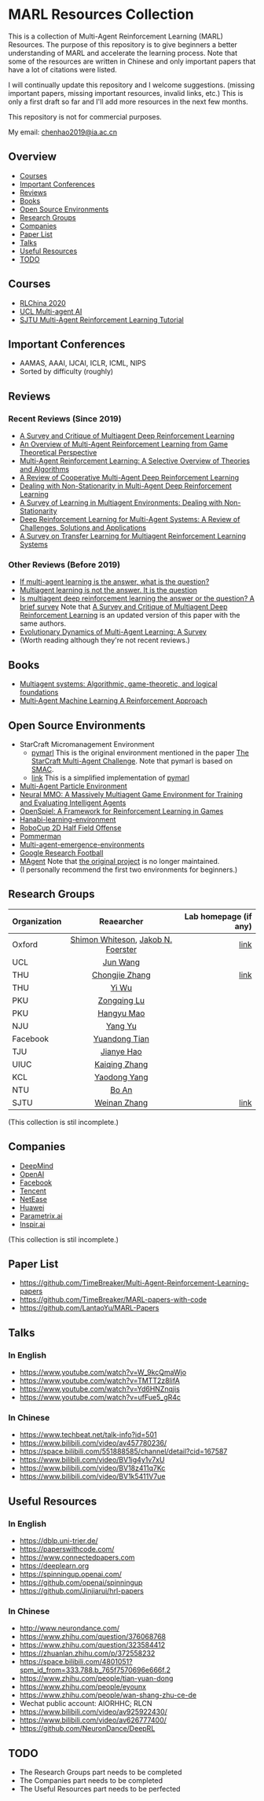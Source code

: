 # MARL Resources Collection
This is a collection of Multi-Agent Reinforcement Learning (MARL) Resources. The purpose of this repository is to give beginners a better understanding of MARL and accelerate the learning process. Note that some of the resources are written in Chinese and only important papers that have a lot of citations were listed. 

I will continually update this repository and I welcome suggestions. (missing important papers, missing important resources, invalid links, etc.) This is only a first draft so far and I'll add more resources in the next few months.

This repository is not for commercial purposes.

My email: chenhao2019@ia.ac.cn

## Overview
* [Courses](https://github.com/TimeBreaker/MARL-resources-collection#courses)
* [Important Conferences](https://github.com/TimeBreaker/MARL-resources-collection#important-conferences)
* [Reviews](https://github.com/TimeBreaker/MARL-resources-collection#reviews)
* [Books](https://github.com/TimeBreaker/MARL-resources-collection#books)
* [Open Source Environments](https://github.com/TimeBreaker/MARL-resources-collection#open-source-environments)
* [Research Groups](https://github.com/TimeBreaker/MARL-resources-collection#research-groups)
* [Companies](https://github.com/TimeBreaker/MARL-resources-collection#companies)
* [Paper List](https://github.com/TimeBreaker/MARL-resources-collection#paper-list)
* [Talks](https://github.com/TimeBreaker/MARL-resources-collection#talks)
* [Useful Resources](https://github.com/TimeBreaker/MARL-resources-collection#useful-links)
* [TODO](https://github.com/TimeBreaker/MARL-resources-collection#todo)

## Courses
* [RLChina 2020](https://rlchina.org/)
* [UCL Multi-agent AI](https://www.bilibili.com/video/BV1fz4y1S72S)
* [SJTU Multi-Agent Reinforcement Learning Tutorial](http://wnzhang.net/tutorials/marl2018/index.html)

## Important Conferences
* AAMAS, AAAI, IJCAI, ICLR, ICML, NIPS
* Sorted by difficulty (roughly)

## Reviews
### Recent Reviews (Since 2019)
* [A Survey and Critique of Multiagent Deep Reinforcement Learning](https://arxiv.org/pdf/1810.05587v3)
* [An Overview of Multi-Agent Reinforcement Learning from Game Theoretical Perspective](https://arxiv.org/abs/2011.00583v2)
* [Multi-Agent Reinforcement Learning: A Selective Overview of Theories and Algorithms](https://arxiv.org/abs/1911.10635v1)
* [A Review of Cooperative Multi-Agent Deep Reinforcement Learning](https://arxiv.org/abs/1908.03963)
* [Dealing with Non-Stationarity in Multi-Agent Deep Reinforcement Learning](https://arxiv.org/abs/1906.04737)
* [A Survey of Learning in Multiagent Environments: Dealing with Non-Stationarity](https://arxiv.org/abs/1707.09183v1)
* [Deep Reinforcement Learning for Multi-Agent Systems: A Review of Challenges, Solutions and Applications](https://arxiv.org/pdf/1812.11794.pdf)
* [A Survey on Transfer Learning for Multiagent Reinforcement Learning Systems](https://www.researchgate.net/publication/330752409_A_Survey_on_Transfer_Learning_for_Multiagent_Reinforcement_Learning_Systems)

### Other Reviews (Before 2019)
* [If multi-agent learning is the answer, what is the question?](https://ai.stanford.edu/people/shoham/www%20papers/LearningInMAS.pdf)
* [Multiagent learning is not the answer. It is the question](https://core.ac.uk/download/pdf/82595758.pdf)
* [Is multiagent deep reinforcement learning the answer or the question? A brief survey](https://arxiv.org/abs/1810.05587v1)   Note that [A Survey and Critique of Multiagent Deep Reinforcement Learning](https://arxiv.org/pdf/1810.05587v3) is an updated version of this paper with the same authors.
* [Evolutionary Dynamics of Multi-Agent Learning: A Survey](https://www.researchgate.net/publication/280919379_Evolutionary_Dynamics_of_Multi-Agent_Learning_A_Survey)
* (Worth reading although they're not recent reviews.)

## Books
* [Multiagent systems: Algorithmic, game-theoretic, and logical foundations](http://www.masfoundations.org/download.html)
* [Multi‐Agent Machine Learning A Reinforcement Approach](https://www.engineerrefe.com/multi-agent-machine-learning/)

## Open Source Environments
* StarCraft Micromanagement Environment
   * [pymarl](https://github.com/oxwhirl/pymarl) This is the original environment mentioned in the paper [The StarCraft Multi-Agent Challenge](https://arxiv.org/abs/1902.04043). Note that pymarl is based on [SMAC](https://github.com/oxwhirl/smac).
   * [link](https://github.com/starry-sky6688/StarCraft) This is a simplified implementation of [pymarl](https://github.com/oxwhirl/pymarl)
* [Multi-Agent Particle Environment](https://github.com/openai/multiagent-particle-envs)
* [Neural MMO: A Massively Multiagent Game Environment for Training and Evaluating Intelligent Agents](https://github.com/openai/neural-mmo)
* [OpenSpiel: A Framework for Reinforcement Learning in Games](https://github.com/deepmind/open_spiel)
* [Hanabi-learning-environment](https://github.com/deepmind/hanabi-learning-environment)
* [RoboCup 2D Half Field Offense](https://github.com/LARG/HFO)
* [Pommerman](https://www.pommerman.com/)
* [Multi-agent-emergence-environments](https://github.com/openai/multi-agent-emergence-environments)
* [Google Research Football](https://github.com/google-research/football)
* [MAgent](https://github.com/PettingZoo-Team/MAgent) Note that [the original project](https://github.com/geek-ai/MAgent) is no longer maintained.
* (I personally recommend the first two environments for beginners.)

## Research Groups
Organization|Reaearcher|Lab homepage (if any)
--|:--:|--:
Oxford|[Shimon Whiteson](https://www.cs.ox.ac.uk/people/shimon.whiteson/), [Jakob N. Foerster](https://www.jakobfoerster.com/)|[link](http://whirl.cs.ox.ac.uk/ ) 
UCL|[Jun Wang](http://www0.cs.ucl.ac.uk/staff/Jun.Wang/)|
THU|[Chongjie Zhang](http://people.iiis.tsinghua.edu.cn/~zhang/)|[link](http://group.iiis.tsinghua.edu.cn/~milab/index.html)
THU|[Yi Wu](http://jxwuyi.weebly.com/)|
PKU|[Zongqing Lu](https://z0ngqing.github.io/)|
PKU|[Hangyu Mao](https://scholar.google.com/citations?hl=zh-CN&user=EtVHsgcAAAAJ)|
NJU|[Yang Yu](http://www.lamda.nju.edu.cn/yuy/)|
Facebook|[Yuandong Tian](http://yuandong-tian.com/)|
TJU|[Jianye Hao](http://faculty.tju.edu.cn/156102/zh_CN/index/24194/list/index.htm)|
UIUC|[Kaiqing Zhang](https://kzhang66.github.io/index.html)|
KCL|[Yaodong Yang](https://www.yangyaodong.com)|
NTU|[Bo An](https://personal.ntu.edu.sg/boan/index.html)|
SJTU|[Weinan Zhang](http://wnzhang.net/)|[link](http://apex.sjtu.edu.cn/)

(This collection is stil incomplete.)

## Companies
* [DeepMind](https://deepmind.com/)
* [OpenAI](https://openai.com/)
* [Facebook](https://ai.facebook.com/)
* [Tencent](https://ai.tencent.com/ailab/zh/index)
* [NetEase](https://fuxi.163.com/#/home)
* [Huawei](https://www.noahlab.com.hk/#/home)
* [Parametrix.ai](https://chaocanshu.cn/)
* [Inspir.ai](http://www.inspirai.com/)

(This collection is stil incomplete.)

## Paper List
* https://github.com/TimeBreaker/Multi-Agent-Reinforcement-Learning-papers
* https://github.com/TimeBreaker/MARL-papers-with-code
* https://github.com/LantaoYu/MARL-Papers

## Talks
### In English
* https://www.youtube.com/watch?v=W_9kcQmaWjo
* https://www.youtube.com/watch?v=TMTT2z8lifA
* https://www.youtube.com/watch?v=Yd6HNZnqjis
* https://www.youtube.com/watch?v=ufFue5_gR4c

### In Chinese
* https://www.techbeat.net/talk-info?id=501
* https://www.bilibili.com/video/av457780236/
* https://space.bilibili.com/551888585/channel/detail?cid=167587
* https://www.bilibili.com/video/BV1ig4y1v7xU
* https://www.bilibili.com/video/BV18z411q7Kc
* https://www.bilibili.com/video/BV1k5411V7ue

## Useful Resources
### In English
* https://dblp.uni-trier.de/
* https://paperswithcode.com/
* https://www.connectedpapers.com
* https://deeplearn.org
* https://spinningup.openai.com/
* https://github.com/openai/spinningup
* https://github.com/Jinjiarui/hrl-papers

### In Chinese
* http://www.neurondance.com/
* https://www.zhihu.com/question/376068768
* https://www.zhihu.com/question/323584412
* https://zhuanlan.zhihu.com/p/372558232
* https://space.bilibili.com/4801051?spm_id_from=333.788.b_765f7570696e666f.2
* https://www.zhihu.com/people/tian-yuan-dong
* https://www.zhihu.com/people/eyounx
* https://www.zhihu.com/people/wan-shang-zhu-ce-de
* Wechat public account: AIORHHC; RLCN
* https://www.bilibili.com/video/av925922430/
* https://www.bilibili.com/video/av626777400/
* https://github.com/NeuronDance/DeepRL

## TODO
* The Research Groups part needs to be completed
* The Companies part needs to be completed
* The Useful Resources part needs to be perfected


